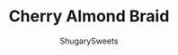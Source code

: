 ---
layout: ../../layouts/MarkdownPostLayout.astro
title: Cherry Almond Braid
author: ShugarySweets
pubDate: 2020-01-18
description: "Adding this sweet Cherry Almond Braid to your holidays is a delicious idea! Sweet yeast bread stuffed with cherries and almond glaze!"
image_url: https://www.shugarysweets.com/wp-content/uploads/2015/11/cherry-almond-braid-1.jpg
tags: ["Breads","American"]
calories: 471
protein: 12
carbohydrates: 83
fats: 10
fiber: 3
ingredients: ["3 to 3 1/2 cups all-purpose flour","1/3 cup granulated sugar","1 envelope rapid rise Yeast","1 tsp salt","1/2 cup milk (I use fat free)","1/4 cup water","1/4 cup unsalted butter","2 large eggs","1 tsp cinnamon","1 cup sliced almonds","1/2 cup granulated sugar","2 Tbsp unsalted butter, melted","1 tsp almond extract","1 large egg","1 jar (16 oz) maraschino cherries","1 egg white","1 tsp water","1 cup powdered sugar","2 Tbsp milk (I used fat free)","1/2 tsp almond extract","2 Tbsp sliced almonds","maraschino cherries, garnish, optional"]
serves: 16
time: "2 hours 20 minutes"
prepTime: "45 minutes"
instructions: ["In a small saucepan on low heat, combine milk, water, and butter until butter is melted (about 120-130 degree F). Set aside.","In a large mixing bowl, combine 1 cup of flour, sugar, undissolved yeast and salt. Mix and slowly add in milk mixture. Beat for 2 minutes on medium speed (using paddle attachment on electric mixer), scraping the sides of the bowl occasionally. Add eggs, cinnamon, and an additional cup of flour. Beat 2 more minutes at high speed. Add in enough flour (about 1 to 1 1/2 cup at this point) to make a soft dough.","Transfer dough to a floured surface and knead with hands until smooth and elastic (about 8 minutes). Cover dough with plastic wrap and let rest 10 minutes. While dough is resting, make the filling.","For the filling, drain maraschino cherries using a strainer (discard juice). Pat cherries dry on paper towels to remove excess moisture. Reserve about 6-8 cherries for final garnish. The remaining cherries, dice into fourths. In a small bowl, combine almonds, sugar, melted butter, almond extract, egg and diced cherries. Mix until combined. Set aside.","Divide dough into 3 equal pieces. Roll each piece on a lightly floured surface to an 18x6-inch rectangle. Spread 1/3 of the cherry filling over each rectangle, leaving a 1-inch border. Starting at the long side, roll up tightly (like you would if making cinnamon rolls). Pinch the seams and ends to seal. Transfer each roll to a parchment paper lined baking sheet and braid the 3 dough rolls gently. Pinch ends and tuck under to seal. Cover with plastic wrap and let rise in a warm, draft-free place for about 1 hour (should double in size).","When ready to bake, remove plastic wrap. In a small bowl, whisk together the egg white and water for the egg glaze. Brush glaze over the unbaked dough. Bake in a preheated 350 degree F oven for 30-35 minutes.","Remove from baking sheet by sliding the parchment paper onto a wire rack to cool completely.","Whisk together the powdered sugar, milk, and almond extract. Spoon over the cooled braid. Sprinkle immediately with sliced almonds.","Slice reserved cherries in half and place on top. Allow glaze to set, about 10 minutes. Slice and enjoy!"]
nutrition: ["471 calories","83 grams carbohydrates","47 milligrams cholesterol","10 grams fat","3 grams fiber","12 grams protein","4 grams saturated fat","170 grams sodium","18 grams sugar","0 grams trans fat","6 grams unsaturated fat"]
---